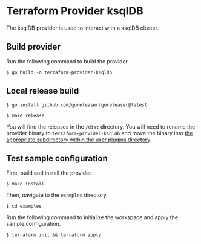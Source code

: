 # Terraform Provider ksqlDB

The ksqlDB provider is used to interact with a ksqlDB cluster.

## Build provider

Run the following command to build the provider

```shell
$ go build -o terraform-provider-ksqldb
```

## Local release build

```shell
$ go install github.com/goreleaser/goreleaser@latest
```

```shell
$ make release
```

You will find the releases in the `/dist` directory. You will need to rename the provider binary to `terraform-provider-ksqldb` and move the binary into [the appropriate subdirectory within the user plugins directory](https://learn.hashicorp.com/tutorials/terraform/provider-use?in=terraform/providers#install-hashicups-provider).
## Test sample configuration

First, build and install the provider.

```shell
$ make install
```

Then, navigate to the `examples` directory. 

```shell
$ cd examples
```

Run the following command to initialize the workspace and apply the sample configuration.

```shell
$ terraform init && terraform apply
```
